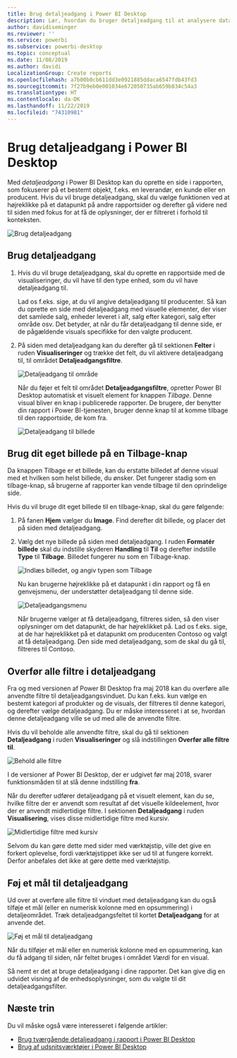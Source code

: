 ```yaml
---
title: Brug detaljeadgang i Power BI Desktop
description: Lær, hvordan du bruger detaljeadgang til at analysere data på en ny rapportside i Power BI Desktop
author: davidiseminger
ms.reviewer: ''
ms.service: powerbi
ms.subservice: powerbi-desktop
ms.topic: conceptual
ms.date: 11/08/2019
ms.author: davidi
LocalizationGroup: Create reports
ms.openlocfilehash: a7b00b0cb611dd3e0921885ddaca6547fdb43fd3
ms.sourcegitcommit: 7f27b9eb0e001034e672050735ab659b834c54a3
ms.translationtype: HT
ms.contentlocale: da-DK
ms.lasthandoff: 11/22/2019
ms.locfileid: "74310981"
---
```

# <a name="use-drillthrough-in-power-bi-desktop"></a>Brug detaljeadgang i Power BI Desktop
Med *detaljeadgang* i Power BI Desktop kan du oprette en side i rapporten, som fokuserer på et bestemt objekt, f.eks. en leverandør, en kunde eller en producent. Hvis du vil bruge detaljeadgang, skal du vælge funktionen ved at højreklikke på et datapunkt på andre rapportsider og derefter gå videre ned til siden med fokus for at få de oplysninger, der er filtreret i forhold til konteksten.

![Brug detaljeadgang](media/desktop-drillthrough/drillthrough_01.png)

## <a name="using-drillthrough"></a>Brug detaljeadgang
1. Hvis du vil bruge detaljeadgang, skal du oprette en rapportside med de visualiseringer, du vil have til den type enhed, som du vil have detaljeadgang til. 

    Lad os f.eks. sige, at du vil angive detaljeadgang til producenter. Så kan du oprette en side med detaljeadgang med visuelle elementer, der viser det samlede salg, enheder leveret i alt, salg efter kategori, salg efter område osv. Det betyder, at når du får detaljeadgang til denne side, er de pågældende visuals specifikke for den valgte producent.

2. På siden med detaljeadgang kan du derefter gå til sektionen **Felter** i ruden **Visualiseringer** og trække det felt, du vil aktivere detaljeadgang til, til området **Detaljeadgangsfiltre**.

    ![Detaljeadgang til område](media/desktop-drillthrough/drillthrough_02.png)

    Når du føjer et felt til området **Detaljeadgangsfiltre**, opretter Power BI Desktop automatisk et visuelt element for knappen *Tilbage*. Denne visual bliver en knap i publicerede rapporter. De brugere, der benytter din rapport i Power BI-tjenesten, bruger denne knap til at komme tilbage til den rapportside, de kom fra.

    ![Detaljeadgang til billede](media/desktop-drillthrough/drillthrough_03.png)

## <a name="use-your-own-image-for-a-back-button"></a>Brug dit eget billede på en Tilbage-knap    
 Da knappen Tilbage er et billede, kan du erstatte billedet af denne visual med et hvilken som helst billede, du ønsker. Det fungerer stadig som en tilbage-knap, så brugerne af rapporter kan vende tilbage til den oprindelige side. 

Hvis du vil bruge dit eget billede til en tilbage-knap, skal du gøre følgende:

1. På fanen **Hjem** vælger du **Image**. Find derefter dit billede, og placer det på siden med detaljeadgang.

2. Vælg det nye billede på siden med detaljeadgang. I ruden **Formatér billede** skal du indstille skyderen **Handling** til **Til** og derefter indstille **Type** til **Tilbage**. Billedet fungerer nu som en Tilbage-knap.

    ![Indlæs billedet, og angiv typen som Tilbage](media/desktop-drillthrough/drillthrough_05.png)

    
     Nu kan brugerne højreklikke på et datapunkt i din rapport og få en genvejsmenu, der understøtter detaljeadgang til denne side. 

    ![Detaljeadgangsmenu](media/desktop-drillthrough/drillthrough_04.png)

    Når brugerne vælger at få detaljeadgang, filtreres siden, så den viser oplysninger om det datapunkt, de har højreklikket på. Lad os f.eks. sige, at de har højreklikket på et datapunkt om producenten Contoso og valgt at få detaljeadgang. Den side med detaljeadgang, som de skal du gå til, filtreres til Contoso.

## <a name="pass-all-filters-in-drillthrough"></a>Overfør alle filtre i detaljeadgang

Fra og med versionen af Power BI Desktop fra maj 2018 kan du overføre alle anvendte filtre til detaljeadgangsvinduet. Du kan f.eks. kun vælge en bestemt kategori af produkter og de visuals, der filtreres til denne kategori, og derefter vælge detaljeadgang. Du er måske interesseret i at se, hvordan denne detaljeadgang ville se ud med alle de anvendte filtre.

Hvis du vil beholde alle anvendte filtre, skal du gå til sektionen **Detaljeadgang** i ruden **Visualiseringer** og slå indstillingen **Overfør alle filtre** **til**. 

![Behold alle filtre](media/desktop-drillthrough/drillthrough_06.png)

I de versioner af Power BI Desktop, der er udgivet før maj 2018, svarer funktionsmåden til at slå denne indstilling **fra**.

Når du derefter udfører detaljeadgang på et visuelt element, kan du se, hvilke filtre der er anvendt som resultat af det visuelle kildeelement, hvor der er anvendt midlertidige filtre. I sektionen **Detaljeadgang** i ruden **Visualisering**, vises disse midlertidige filtre med kursiv. 

![Midlertidige filtre med kursiv](media/desktop-drillthrough/drillthrough_07.png)

Selvom du kan gøre dette med sider med værktøjstip, ville det give en forkert oplevelse, fordi værktøjstippet ikke ser ud til at fungere korrekt. Derfor anbefales det ikke at gøre dette med værktøjstip.

## <a name="add-a-measure-to-drillthrough"></a>Føj et mål til detaljeadgang

Ud over at overføre alle filtre til vinduet med detaljeadgang kan du også tilføje et mål (eller en numerisk kolonne med en opsummering) i detaljeområdet. Træk detaljeadgangsfeltet til kortet **Detaljeadgang** for at anvende det. 

![Føj et mål til detaljeadgang](media/desktop-drillthrough/drillthrough_08.png)

Når du tilføjer et mål eller en numerisk kolonne med en opsummering, kan du få adgang til siden, når feltet bruges i området *Værdi* for en visual.

Så nemt er det at bruge detaljeadgang i dine rapporter. Det kan give dig en udvidet visning af de enhedsoplysninger, som du valgte til dit detaljeadgangsfilter.

## <a name="next-steps"></a>Næste trin

Du vil måske også være interesseret i følgende artikler:

* [Brug tværgående detaljeadgang i rapport i Power BI Desktop](desktop-cross-report-drill-through.md)
* [Brug af udsnitsværktøjer i Power BI Desktop](visuals/power-bi-visualization-slicers.md)

